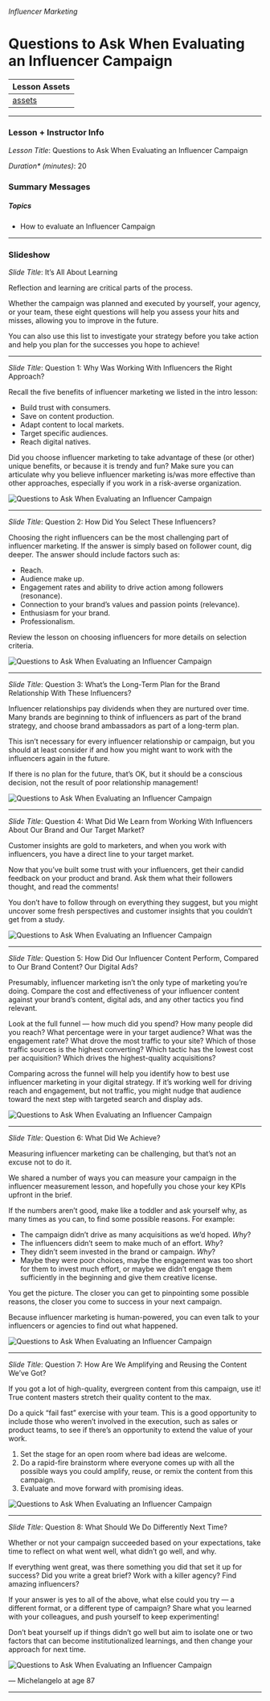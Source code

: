 ###### Influencer Marketing
# Questions to Ask When Evaluating an Influencer Campaign

| Lesson Assets    |
| ---------------- |
| [assets](assets/) |

----------------------------------
### Lesson + Instructor Info

_Lesson Title_: Questions to Ask When Evaluating an Influencer Campaign

_Duration* (minutes)_:  20

### Summary Messages

##### Topics
* How to evaluate an Influencer Campaign

-------------------
<!-- 1 -->
### Slideshow
_Slide Title_: It’s All About Learning

Reflection and learning are critical parts of the process.

Whether the campaign was planned and executed by yourself, your agency, or your team, these eight questions will help you assess your hits and misses, allowing you to improve in the future.

You can also use this list to investigate your strategy before you take action and help you plan for the successes you hope to achieve!

---
<!-- 2 -->
_Slide Title_: Question 1: Why Was Working With Influencers the Right Approach?

Recall the five benefits of influencer marketing we listed in the intro lesson:
- Build trust with consumers.
- Save on content production.
- Adapt content to local markets.
- Target specific audiences.
- Reach digital natives.

Did you choose influencer marketing to take advantage of these (or other) unique benefits, or because it is trendy and fun? Make sure you can articulate why you believe influencer marketing is/was more effective than other approaches, especially if you work in a risk-averse organization.

![Questions to Ask When Evaluating an Influencer Campaign](assets/Question1-why.png)

---
<!-- 3 -->
_Slide Title_: Question 2: How Did You Select These Influencers?

Choosing the right influencers can be the most challenging part of influencer marketing. If the answer is simply based on follower count, dig deeper.
The answer should include factors such as:

- Reach.
- Audience make up.
- Engagement rates and ability to drive action among followers (resonance).
- Connection to your brand’s values and passion points (relevance).
- Enthusiasm for your brand.
- Professionalism.

Review the lesson on choosing influencers for more details on selection criteria.

![Questions to Ask When Evaluating an Influencer Campaign](assets/Question2.png)

---
<!-- 4 -->
_Slide Title_: Question 3: What’s the Long-Term Plan for the Brand Relationship With These Influencers?

Influencer relationships pay dividends when they are nurtured over time. Many brands are beginning to think of influencers as part of the brand strategy, and choose brand ambassadors as part of a long-term plan.

This isn’t necessary for every influencer relationship or campaign, but you should at least consider if and how you might want to work with the influencers again in the future.

If there is no plan for the future, that’s OK, but it should be a conscious decision, not the result of poor relationship management!

![Questions to Ask When Evaluating an Influencer Campaign](assets/Question3AND4.png)

---
<!-- 5 -->
_Slide Title_: Question 4: What Did We Learn from Working With Influencers About Our Brand and Our Target Market?

Customer insights are gold to marketers, and when you work with influencers, you have a direct line to your target market.

Now that you’ve built some trust with your influencers, get their candid feedback on your product and brand. Ask them what their followers thought, and read the comments!

You don’t have to follow through on everything they suggest, but you might uncover some fresh perspectives and customer insights that you couldn’t get from a study.

![Questions to Ask When Evaluating an Influencer Campaign](assets/Question3AND4.png)

---
<!-- 6 -->
_Slide Title_: Question 5: How Did Our Influencer Content Perform, Compared to Our Brand Content? Our Digital Ads?

Presumably, influencer marketing isn’t the only type of marketing you’re doing. Compare the cost and effectiveness of your influencer content against your brand’s content, digital ads, and any other tactics you find relevant.

Look at the full funnel — how much did you spend? How many people did you reach? What percentage were in your target audience? What was the engagement rate? What drove the most traffic to your site? Which of those traffic sources is the highest converting? Which tactic has the lowest cost per acquisition? Which drives the highest-quality acquisitions?

Comparing across the funnel will help you identify how to best use influencer marketing in your digital strategy. If it’s working well for driving reach and engagement, but not traffic, you might nudge that audience toward the next step with targeted search and display ads.

![Questions to Ask When Evaluating an Influencer Campaign](assets/Question5AND6.png)

---
<!-- 7 -->
_Slide Title_: Question 6: What Did We Achieve?

Measuring influencer marketing can be challenging, but that’s not an excuse not to do it.

We shared a number of ways you can measure your campaign in the influencer measurement lesson, and hopefully you chose your key KPIs upfront in the brief.

If the numbers aren’t good, make like a toddler and ask yourself why, as many times as you can, to find some possible reasons. For example:  

- The campaign didn’t drive as many acquisitions as we’d hoped.
_Why_?
- The influencers didn’t seem to make much of an effort.
_Why_?
- They didn’t seem invested in the brand or campaign.
_Why_?
- Maybe they were poor choices, maybe the engagement was too short for them to invest much effort, or maybe we didn’t engage them sufficiently in the beginning and give them creative license.

You get the picture. The closer you can get to pinpointing some possible reasons, the closer you come to success in your next campaign.

Because influencer marketing is human-powered, you can even talk to your influencers or agencies to find out what happened.

![Questions to Ask When Evaluating an Influencer Campaign](assets/Question5AND6.png)

---
<!-- 8 -->
_Slide Title_: Question 7: How Are We Amplifying and Reusing the Content We’ve Got?

If you got a lot of high-quality, evergreen content from this campaign, use it! True content masters stretch their quality content to the max.

Do a quick “fail fast” exercise with your team. This is a good opportunity to include those who weren’t involved in the execution, such as sales or product teams, to see if there’s an opportunity to extend the value of your work.

1. Set the stage for an open room where bad ideas are welcome.
2. Do a rapid-fire brainstorm where everyone comes up with all the possible ways you could amplify, reuse, or remix the content from this campaign.
3. Evaluate and move forward with promising ideas.

![Questions to Ask When Evaluating an Influencer Campaign](assets/Question7.jpg)

---
<!-- 9 -->
_Slide Title_: Question 8: What Should We Do Differently Next Time?

Whether or not your campaign succeeded based on your expectations, take time to reflect on what went well, what didn’t go well, and why.

If everything went great, was there something you did that set it up for success? Did you write a great brief? Work with a killer agency? Find amazing influencers?

If your answer is yes to all of the above, what else could you try — a different format, or a different type of campaign? Share what you learned with your colleagues, and push yourself to keep experimenting!

Don’t beat yourself up if things didn’t go well but aim to isolate one or two factors that can become institutionalized learnings, and then change your approach for next time.

![Questions to Ask When Evaluating an Influencer Campaign](assets/Question8.png)

— Michelangelo at age 87

---
